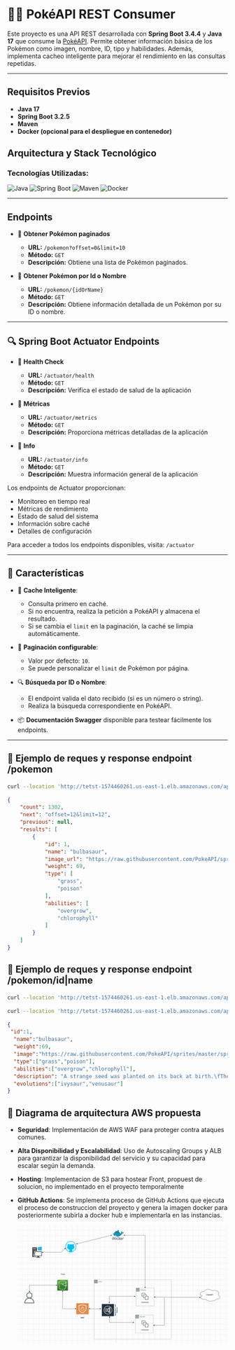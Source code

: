 # 🐱‍🏍 PokéAPI REST Consumer

Este proyecto es una API REST desarrollada con **Spring Boot 3.4.4** y **Java 17** que consume la [PokéAPI](https://pokeapi.co/). Permite obtener información básica de los Pokémon como imagen, nombre, ID, tipo y habilidades. Además, implementa cacheo inteligente para mejorar el rendimiento en las consultas repetidas.

---
## Requisitos Previos

- **Java 17**
- **Spring Boot 3.2.5**
- **Maven**
- **Docker (opcional para el despliegue en contenedor)**

## Arquitectura y Stack Tecnológico

### Tecnologías Utilizadas:

![Java](https://img.shields.io/badge/Java-17-brightgreen.svg?style=for-the-badge&logo=java)
![Spring Boot](https://img.shields.io/badge/Spring%20Boot-3.2.5-brightgreen.svg?style=for-the-badge&logo=spring-boot)
![Maven](https://img.shields.io/badge/Maven-C71A36?style=for-the-badge&logo=apache-maven&logoColor=white)
![Docker](https://img.shields.io/badge/Docker-19+-brightgreen.svg?style=for-the-badge&logo=docker)

---

## Endpoints
- 🔹 **Obtener Pokémon paginados**
  - **URL:** `/pokemon?offset=0&limit=10`
  - **Método:** `GET`
  - **Descripción:** Obtiene una lista de Pokémon paginados.

- 🔹 **Obtener Pokémon por Id o Nombre**
  - **URL:** `/pokemon/{idOrName}`
  - **Método:** `GET`
  - **Descripción:** Obtiene información detallada de un Pokémon por su ID o nombre.
---
## 🔍 Spring Boot Actuator Endpoints

- 🔹 **Health Check**
  - **URL:** `/actuator/health`
  - **Método:** `GET`
  - **Descripción:** Verifica el estado de salud de la aplicación

- 🔹 **Métricas**
  - **URL:** `/actuator/metrics`
  - **Método:** `GET`
  - **Descripción:** Proporciona métricas detalladas de la aplicación

- 🔹 **Info**
  - **URL:** `/actuator/info`
  - **Método:** `GET`
  - **Descripción:** Muestra información general de la aplicación

Los endpoints de Actuator proporcionan:
- Monitoreo en tiempo real
- Métricas de rendimiento
- Estado de salud del sistema
- Información sobre caché
- Detalles de configuración

Para acceder a todos los endpoints disponibles, visita: `/actuator`

---

## 🚀 Características

- 🔁 **Cache Inteligente**:
    - Consulta primero en caché.
    - Si no encuentra, realiza la petición a PokéAPI y almacena el resultado.
    - Si se cambia el `limit` en la paginación, la caché se limpia automáticamente.

- 📄 **Paginación configurable**:
    - Valor por defecto: `10`.
    - Se puede personalizar el `limit` de Pokémon por página.

- 🔍 **Búsqueda por ID o Nombre**:
    - El endpoint valida el dato recibido (si es un número o string).
    - Realiza la búsqueda correspondiente en PokéAPI.

- 📦 **Documentación Swagger** disponible para testear fácilmente los endpoints.

---

## 📸 Ejemplo de reques y  response endpoint /pokemon
```bash
curl --location 'http://tetst-1574460261.us-east-1.elb.amazonaws.com/api/v1/pokemon'
```
```json
{
    "count": 1302,
    "next": "offset=12&limit=12",
    "previous": null,
    "results": [
        {
            "id": 1,
            "name": "bulbasaur",
            "image_url": "https://raw.githubusercontent.com/PokeAPI/sprites/master/sprites/pokemon/1.png",
            "weight": 69,
            "type": [
                "grass",
                "poison"
            ],
            "abilities": [
                "overgrow",
                "chlorophyll"
            ]
        }
    ]
}
```
## 📸 Ejemplo de reques y response endpoint /pokemon/id|name
```bash
curl --location 'http://tetst-1574460261.us-east-1.elb.amazonaws.com/api/v1/pokemon/1'
```
```bash
curl --location 'http://tetst-1574460261.us-east-1.elb.amazonaws.com/api/v1/pokemon/bulbasaur'
```

```json
{
 "id":1,
  "name":"bulbasaur",
  "weight":69,
  "image":"https://raw.githubusercontent.com/PokeAPI/sprites/master/sprites/pokemon/1.png",
  "type":["grass","poison"],
  "abilities":["overgrow","chlorophyll"],
  "description": "A strange seed was planted on its back at birth.\fThe plant sprouts and grows with this POKéMON.A strange seed was       planted on its back at birth.\fThe plant sprouts and grows with this POKéMON.It can go for days without eating a single               morsel.\fIn the bulb on its back, it stores energy.The seed on its back is filled with nutrients.\fThe seed grows steadily            larger as its body grows.It carries a seed on its back right from birth. As it\fgrows older, the seed also grows larger.While it      is young, it uses the nutrients that are\fstored in the seeds on its back in order to grow.BULBASAUR can be seen napping in           bright sunlight. There is a seed on its back.\fBy soaking up the sun’s rays, the seed grows progressively larger.BULBASAUR can        be seen napping in bright sunlight. There is a seed on its back.\fBy soaking up the sun’s rays, the seed grows progressively          larger.BULBASAUR can be seen napping in bright sunlight. There is a seed on its back. By soaking up the sun’s rays, the seed          grows progressively larger.There is a plant seed on its back right from the day this POKéMON is born. The seed slowly grows           larger.A strange seed was planted on its back at birth. The plant sprouts and grows with this POKéMON.For some time after its         birth, it grows by gaining nourishment from the seed on its back.For some time after its birth, it grows by gaining nourishment       from the seed on its back.For some time after its birth, it grows by gaining nourishment from the seed on its back.The seed on        its back is filled with nutrients. The seed grows steadily larger as its body grows.It carries a seed on its back right from          birth. As it grows older, the seed also grows larger.For some time after its birth, it grows by gaining nourishment from the seed on its back.For some time after its birth, it grows by gaining nourishment from the seed on its back.For some time after its     birth, it grows by gaining nourishment from the seed on its back.For some time after its birth, it grows by gaining nourishment       from the seed on its back.A strange seed was planted on its back at birth. The plant sprouts and grows with this Pokémon.For some     time after its birth, it grows by gaining nourishment from the seed on its back.Bulbasaur can be seen napping in bright sunlight.     There is a seed on its back. By soaking up the sun’s rays, the seed grows progressively larger.Bulbasaur can be seen napping in       bright sunlight. There is a seed on its back. By soaking up the sun’s rays, the seed grows progressively larger.It can go for         days without eating a single morsel. In the bulb on its back, it stores energy.It can go for days without eating a single morsel.     In the bulb on its back, it stores energy.There is a plant seed on its back right from the day this Pokémon is born. The seed         slowly grows larger.While it is young, it uses the nutrients that are stored in the seed on its back in order to grow.",
  "evolutions":["ivysaur","venusaur"]
}
```
## 📸 Diagrama de arquitectura AWS propuesta

- **Seguridad**: Implementación de AWS WAF para proteger contra ataques comunes.
- **Alta Disponibilidad y Escalabilidad**: Uso de Autoscaling Groups y ALB para garantizar la disponibilidad del servicio y su capacidad para escalar según la demanda.
- **Hosting**: Implementacion de S3 para hostear Front, propuest de solucion, no implementado en el proyecto temporalmente
- **GitHub Actions**: Se implementa proceso de GitHub Actions que ejecuta el proceso de construccion del proyecto y genera la imagen docker para posteriormente subirla a docker hub e implementarla en las instancias.

  ![Arquitectura AWS](arquitectura_aws.png)
  
